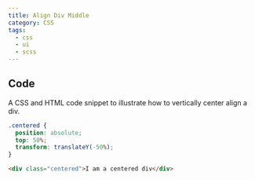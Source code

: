 ```yaml
---
title: Align Div Middle
category: CSS
tags:
  - css
  - ui
  - scss
---
```


## Code

A CSS and HTML code snippet to illustrate how to vertically center align a div.

```css
.centered {
  position: absolute;
  top: 50%;
  transform: translateY(-50%);
}
```

```html
<div class="centered">I am a centered div</div>
```

